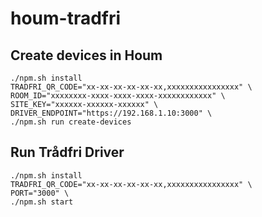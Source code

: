 # houm-tradfri

## Create devices in Houm

```
./npm.sh install
TRADFRI_QR_CODE="xx-xx-xx-xx-xx-xx,xxxxxxxxxxxxxxxx" \
ROOM_ID="xxxxxxxx-xxxx-xxxx-xxxx-xxxxxxxxxxxx" \
SITE_KEY="xxxxxx-xxxxxx-xxxxxx" \
DRIVER_ENDPOINT="https://192.168.1.10:3000" \
./npm.sh run create-devices
```


## Run Trådfri Driver

```
./npm.sh install
TRADFRI_QR_CODE="xx-xx-xx-xx-xx-xx,xxxxxxxxxxxxxxxx" \
PORT="3000" \
./npm.sh start
```
